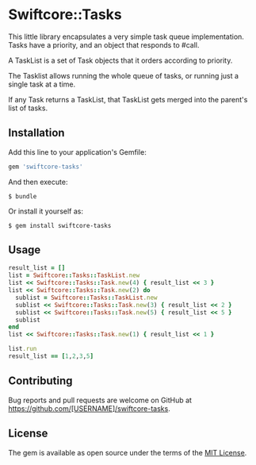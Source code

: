 # Swiftcore::Tasks

This little library encapsulates a very simple task queue implementation.
Tasks have a priority, and an object that responds to #call.

A TaskList is a set of Task objects that it orders according to priority.

The Tasklist allows running the whole queue of tasks, or running just a single
task at a time.

If any Task returns a TaskList, that TaskList gets merged into the parent's
list of tasks.

## Installation

Add this line to your application's Gemfile:

```ruby
gem 'swiftcore-tasks'
```

And then execute:

    $ bundle

Or install it yourself as:

    $ gem install swiftcore-tasks

## Usage

```ruby
result_list = []
list = Swiftcore::Tasks::TaskList.new
list << Swiftcore::Tasks::Task.new(4) { result_list << 3 }
list << Swiftcore::Tasks::Task.new(2) do
  sublist = Swiftcore::Tasks::TaskList.new
  sublist << Swiftcore::Tasks::Task.new(3) { result_list << 2 }
  sublist << Swiftcore::Tasks::Task.new(5) { result_list << 5 }
  sublist
end
list << Swiftcore::Tasks::Task.new(1) { result_list << 1 }

list.run
result_list == [1,2,3,5]
```

## Contributing

Bug reports and pull requests are welcome on GitHub at https://github.com/[USERNAME]/swiftcore-tasks.

## License

The gem is available as open source under the terms of the [MIT License](https://opensource.org/licenses/MIT).

